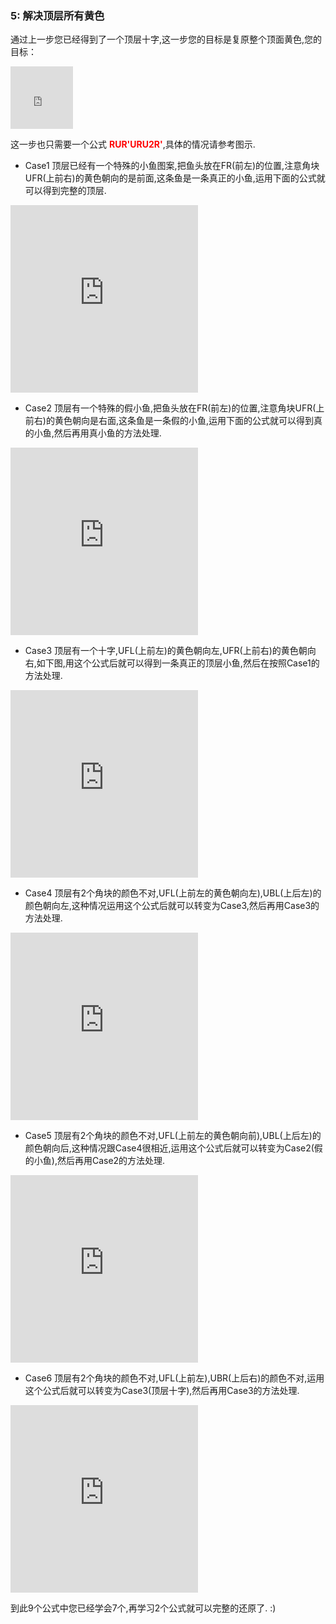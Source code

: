 ### 5: 解决顶层所有黄色
通过上一步您已经得到了一个顶层十字,这一步您的目标是复原整个顶面黄色,您的目标：
<iframe src="https://fy-create.github.io/Cube/tools/browser/cube.html?para={screenRatio:1.0,corner:12345678,edge:1234567890AB,center:123456,edgeValidFace:{1:U,2:U,3:U,4:U},cornerValidFace:{1:U,2:U,3:U,4:U}}
" width="100px" height="100px" frameborder="0" scrolling="no"></iframe>

这一步也只需要一个公式 <span style="color: red;">**RUR'URU2R'**</span>,具体的情况请参考图示.


- Case1 顶层已经有一个特殊的小鱼图案,把鱼头放在FR(前左)的位置,注意角块UFR(上前右)的黄色朝向的是前面,这条鱼是一条真正的小鱼,运用下面的公式就可以得到完整的顶层.
<iframe src="https://fy-create.github.io/Cube/tools/browser/cube.html?para={screenRatio:1.5,eye:true,corner:12345678,edge:1234567890AB,center:123456,edgeValidFace:{1:U,2:U,3:U,4:U},cornerValidFace:{1:U,2:U,3:U,4:U},cornerDirAndPath:<2<3<4,formula:RUR'URU2R'}" width="300px" height="300px" frameborder="0" scrolling="no"></iframe>

- Case2 顶层有一个特殊的假小鱼,把鱼头放在FR(前左)的位置,注意角块UFR(上前右)的黄色朝向是右面,这条鱼是一条假的小鱼,运用下面的公式就可以得到真的小鱼,然后再用真小鱼的方法处理.
<iframe src="https://fy-create.github.io/Cube/tools/browser/cube.html?para={screenRatio:1.5,eye:true,corner:12345678,edge:1234567890AB,center:123456,edgeValidFace:{1:U,2:U,3:U,4:U},cornerValidFace:{1:U,2:U,3:U,4:U},cornerDirAndPath:>2<3<3>4,formula:RUR'URU2R'}" width="300px" height="300px" frameborder="0" scrolling="no"></iframe>

- Case3 顶层有一个十字,UFL(上前左)的黄色朝向左,UFR(上前右)的黄色朝向右,如下图,用这个公式后就可以得到一条真正的顶层小鱼,然后在按照Case1的方法处理.
<iframe src="https://fy-create.github.io/Cube/tools/browser/cube.html?para={screenRatio:1.5,eye:true,corner:12345678,edge:1234567890AB,center:123456,edgeValidFace:{1:U,2:U,3:U,4:U},cornerValidFace:{1:U,2:U,3:U,4:U},cornerDirAndPath:<2>3>4,formula:RUR'URU2R'}" width="300px" height="300px" frameborder="0" scrolling="no"></iframe>

- Case4 顶层有2个角块的颜色不对,UFL(上前左的黄色朝向左),UBL(上后左)的颜色朝向左,这种情况运用这个公式后就可以转变为Case3,然后再用Case3的方法处理.
<iframe src="https://fy-create.github.io/Cube/tools/browser/cube.html?para={screenRatio:1.5,eye:true,corner:12345678,edge:1234567890AB,center:123456,edgeValidFace:{1:U,2:U,3:U,4:U},cornerValidFace:{1:U,2:U,3:U,4:U},cornerDirAndPath:>2,formula:RUR'URU2R'}" width="300px" height="300px" frameborder="0" scrolling="no"></iframe>

- Case5 顶层有2个角块的颜色不对,UFL(上前左的黄色朝向前),UBL(上后左)的颜色朝向后,这种情况跟Case4很相近,运用这个公式后就可以转变为Case2(假的小鱼),然后再用Case2的方法处理.
<iframe src="https://fy-create.github.io/Cube/tools/browser/cube.html?para={screenRatio:1.5,eye:true,corner:12345678,edge:1234567890AB,center:123456,edgeValidFace:{1:U,2:U,3:U,4:U},cornerValidFace:{1:U,2:U,3:U,4:U},cornerDirAndPath:<2,formula:RUR'URU2R'}" width="300px" height="300px" frameborder="0" scrolling="no"></iframe>

- Case6 顶层有2个角块的颜色不对,UFL(上前左),UBR(上后右)的颜色不对,运用这个公式后就可以转变为Case3(顶层十字),然后再用Case3的方法处理.
<iframe src="https://fy-create.github.io/Cube/tools/browser/cube.html?para={screenRatio:1.5,eye:true,corner:12345678,edge:1234567890AB,center:123456,edgeValidFace:{1:U,2:U,3:U,4:U},cornerValidFace:{1:U,2:U,3:U,4:U},cornerDirAndPath:>3,formula:RUR'URU2R'}" width="300px" height="300px" frameborder="0" scrolling="no"></iframe>

到此9个公式中您已经学会7个,再学习2个公式就可以完整的还原了. :)
